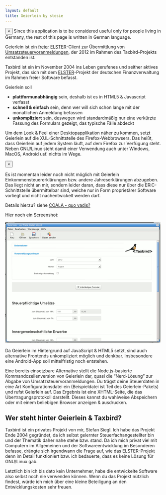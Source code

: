 ```yaml
---
layout: default
title: Geierlein by stesie
---
```


<div class="alert alert-info">
  <button class="close" data-dismiss="alert">×</button>
  Since this application is to be considered useful only for people living
  in Germany, the rest of this page is written in German language.
</div>

Geierlein ist ein [freier](http://de.wikipedia.org/wiki/Freie_Software)
[ELSTER](https://www.elster.de/)-Client zur Übermittlung von
[Umsatzsteuervoranmeldungen](http://de.wikipedia.org/wiki/Umsatzsteuervoranmeldung), der 2012 im
Rahmen des Taxbird-Projekts entstanden ist.

Taxbird ist ein im November 2004 ins Leben gerufenes und seither aktives Projekt,
das sich mit dem [ELSTER]()-Projekt der deutschen Finanzverwaltung im Rahmen freier Software befasst.

Geierlein soll
* **plattformunabhängig** sein, deshalb ist es in HTML5 & Javascript verfasst
* **schnell & einfach** sein, denn wer will sich schon lange mit der monatlichen Anmeldung befassen
* **unkompliziert** sein, deswegen wird standardmäßig nur eine verkürzte Fassung des Formulars
  gezeigt, das typische Fälle abdeckt

Um dem Look & Feel einer Desktopapplikation näher zu kommen, setzt Geierlein auf die
XUL-Schnittstelle des Firefox-Webbrowsers.  Das heißt, dass Geierlein auf jedem System läuft, auf
dem Firefox zur Verfügung steht.  Neben GNU/Linux steht damit einer Verwendung auch unter Windows,
MacOS, Android usf. nichts im Wege.

<div class="alert">
  <button class="close" data-dismiss="alert">×</button>
  <p>
	Es ist momentan leider noch nicht möglich mit Geierlein Einkommensteuererklärungen bzw. andere
	Jahreserklärungen abzugeben.  Das liegt nicht an mir, sondern leider daran, dass diese nur über
	die ERiC-Schnittstelle übermittelbar sind, welche nur in Form proprietärer Software vorliegt und
	nicht nachentwickelt werden darf.
  </p>

  <p>
	Details hierzu? siehe <a href="quovadis.html">COALA - quo vadis?</a>
  </p>
</div>


Hier noch ein Screenshot:

![Screenshot von Geierlein](screenshot.png)


Da Geierlein im Hintergrund auf JavaScript & HTML5 setzt, sind auch alternative Frontends
unkompliziert möglich und denkbar.  Insbesondere eine Android-App soll mittelfristig noch entstehen.

Eine bereits einsetzbare Alternative stellt die Node.js-basierte Kommandozeilenversion von Geierlein
dar, quasi die  “Nerd-Lösung” zur Abgabe von Umsatzsteuervoranmeldungen. Du trägst deine Steuerdaten
in eine Art Konfigurationsdatei ein (Beispieldatei ist Teil des Geierlein-Pakets) und rufst
Geierlein auf. Das Ergebnis ist eine XHTML-Seite, die das Übertragungsprotokoll darstellt. Dieses
kannst du wahlweise Abspeichern oder mit einem beliebigen Browser anzeigen & ausdrucken.


## Wer steht hinter Geierlein & Taxbird?

Taxbird ist ein privates Projekt von mir, Stefan Siegl. Ich habe das Projekt Ende 2004 gegründet, da
ich selbst gelernter Steuerfachangestellter bin und der Thematik daher nahe stehe bzw. stand. Da ich
mich privat viel mit Computern im Allgemeinen und der Softwareentwicklung im Besonderen befasse,
drängte sich irgendwann die Frage auf, wie das ELSTER-Projekt denn im Detail funktioniert bzw. ich
bedauerte, dass es keine Lösung für GNU/Linux gab.

Letztlich bin ich bis dato kein Unternehmer, habe die entwickelte Software also selbst noch nie
verwenden können. Wenn du das Projekt nützlich findest, würde ich mich über eine kleine Beteiligung
an den Entwicklungskosten sehr freuen.
